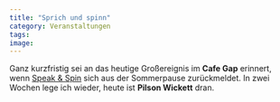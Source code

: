 ```yaml
---
title: "Sprich und spinn"
category: Veranstaltungen
tags: 
image: 
---
```


Ganz kurzfristig sei an das heutige Großereignis im **Cafe Gap** erinnert, wenn [Speak & Spin](http://www.speakandspin.de) sich aus der Sommerpause zurückmeldet. In zwei Wochen lege ich wieder, heute ist **Pilson Wickett** dran.
